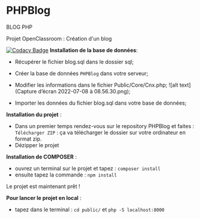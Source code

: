 # PHPBlog
BLOG PHP


Projet OpenClassroom : Création d'un blog

[![Codacy Badge](https://app.codacy.com/project/badge/Grade/619385f83f6b4d348035e640d5e1e872)](https://www.codacy.com/gh/MarieClaireE/PHPBlog/dashboard?utm_source=github.com&amp;utm_medium=referral&amp;utm_content=MarieClaireE/PHPBlog&amp;utm_campaign=Badge_Grade)
**Installation de la base de données**:
- Récupérer le fichier blog.sql dans le dossier sql;
- Créer la base de données `PHPBlog` dans votre serveur; 
- Modifier les informations dans le fichier Public/Core/Cnx.php;
![alt text](Capture d’écran 2022-07-08 à 08.56.30.png);

- Importer les données du fichier blog.sql dans votre base de données;


**Installation du projet** :
 - Dans un premier temps rendez-vous sur le repository PHPBlog et faites : `Télécharger ZIP` : ça va télécharger le dossier sur votre ordinateur en format zip.
 - Dézipper le projet 

**Installation de COMPOSER** : 
- ouvrez un terminal sur le projet et tapez : `composer install`
- ensuite tapez la commande : `npm install`

Le projet est maintenant prêt ! 

**Pour lancer le projet en local** : 
- tapez dans le terminal : `cd public/` et `php -S localhost:8000`